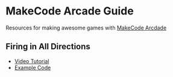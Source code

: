 # MakeCode Arcade Guide
Resources for making awesome games with [MakeCode Arcdade](https://arcade.makecode.com/)

## Firing in All Directions
- [Video Tutorial](https://www.youtube.com/watch?v=uKa__AExuao&t=762s)
- [Example Code](https://arcade.makecode.com/S97473-84006-57536-03114)

 

